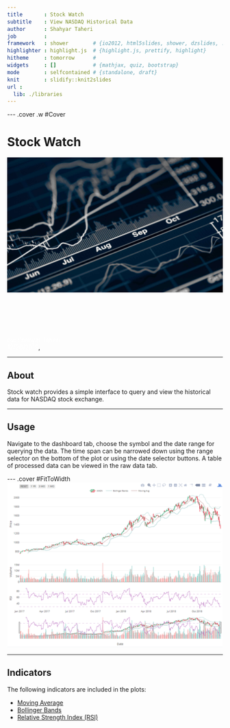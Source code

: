 ```yaml
---
title       : Stock Watch
subtitle    : View NASDAQ Historical Data
author      : Shahyar Taheri
job         : 
framework   : shower        # {io2012, html5slides, shower, dzslides, ...}
highlighter : highlight.js  # {highlight.js, prettify, highlight}
hitheme     : tomorrow      # 
widgets     : []            # {mathjax, quiz, bootstrap}
mode        : selfcontained # {standalone, draft}
knit        : slidify::knit2slides
url :
  lib: ./libraries
--- 
```


--- .cover .w #Cover
# Stock Watch

![cover](./market.jpeg)

<br>
<br>
<br>
<br>
<br>
<span style="color:white">by: Shahyar Taheri</span>
<br>
<span style="color:white">12/20/2018</span>, 


---
## About

Stock watch provides a simple interface to query and view the historical data for NASDAQ stock exchange. 

---
## Usage
Navigate to the dashboard tab, choose the symbol and the date range for querying the data. The time span can be narrowed down using the range selector on the bottom of the plot or using the date selector buttons. A table of processed data can be viewed in the raw data tab.

--- .cover #FitToWidth
![cover](./plot.png)

--- 
## Indicators
The following indicators are included in the plots:

- [Moving Average](https://en.wikipedia.org/wiki/Moving_average)          
- [Bollinger Bands](https://en.wikipedia.org/wiki/Bollinger_Bands)
- [Relative Strength Index (RSI)](https://en.wikipedia.org/wiki/Relative_strength_index)
